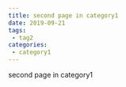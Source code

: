 ```yaml
---
title: second page in category1
date: 2019-09-21
tags:
 - tag2
categories:
 - category1
---
```


second page in category1
